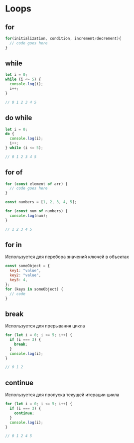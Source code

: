 # Loops

## for

```js
for(initialization, condition, increment/decrement){
  // code goes here
}
```

## while

```js
let i = 0;
while (i <= 5) {
  console.log(i);
  i++;
}

// 0 1 2 3 4 5
```

## do while

```js
let i = 0;
do {
  console.log(i);
  i++;
} while (i <= 5);

// 0 1 2 3 4 5
```

## for of

```js
for (const element of arr) {
  // code goes here
}

const numbers = [1, 2, 3, 4, 5];

for (const num of numbers) {
  console.log(num);
}

// 1 2 3 4 5
```

## for in

Используется для перебора значений ключей в объектах

```js
const someObject = {
  key1: "value",
  key2: "value",
  key3: 4,
};
for (keys in someObject) {
  // code
}
```

## break

Используется для прерывания цикла

```js
for (let i = 0; i <= 5; i++) {
  if (i === 3) {
    break;
  }
  console.log(i);
}

// 0 1 2
```

## continue

Используется для пропуска текущей итерации цикла

```js
for (let i = 0; i <= 5; i++) {
  if (i === 3) {
    continue;
  }
  console.log(i);
}

// 0 1 2 4 5
```
